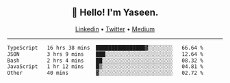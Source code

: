 <h2 align="center">👋 Hello! I'm Yaseen.</h2>
<p align="center">
  <a href="https://www.linkedin.com/in/yaseenkc/">Linkedin</a> •
  <a href="https://twitter.com/yaseeenkc">Twitter</a> •
  <a href="https://medium.com/@yaseen-kc">Medium</a>
</p>


<!--- 🔭 I’m currently working at []() as an  -->
<!--- - 💬 Ask me about **Javascript, React and Git** -->
<!--- - 📫 How to reach me: [@kc.yaseen](https://instagram.com/kc.yaseen) on Instagram -->
<!--- - ⚡ Fun fact: Big Fan of the :zap: emoji -->

-------

<!--START_SECTION:waka-->

```txt
TypeScript   16 hrs 38 mins  ████████████████▓░░░░░░░░   66.64 %
JSON         3 hrs 9 mins    ███░░░░░░░░░░░░░░░░░░░░░░   12.64 %
Bash         2 hrs 4 mins    ██░░░░░░░░░░░░░░░░░░░░░░░   08.32 %
JavaScript   1 hr 12 mins    █▒░░░░░░░░░░░░░░░░░░░░░░░   04.81 %
Other        40 mins         ▓░░░░░░░░░░░░░░░░░░░░░░░░   02.72 %
```

<!--END_SECTION:waka-->
